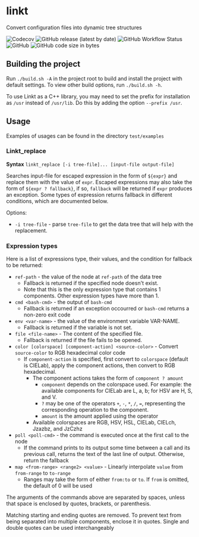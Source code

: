 # linkt
Convert configuration files into dynamic tree structures

![Codecov](https://img.shields.io/codecov/c/gh/quandangv/linkt?style=for-the-badge)
![GitHub release (latest by date)](https://img.shields.io/github/v/release/quandangv/linkt?style=for-the-badge)
![GitHub Workflow Status](https://img.shields.io/github/workflow/status/quandangv/linkt/CI?style=for-the-badge)
![GitHub](https://img.shields.io/github/license/quandangv/linkt?style=for-the-badge)
![GitHub code size in bytes](https://img.shields.io/github/languages/code-size/quandangv/linkt?style=for-the-badge)

## Building the project
Run `./build.sh -A` in the project root to build and install the project with default settings. To view other build options, run `./build.sh -h`.

To use Linkt as a C++ library, you may need to set the prefix for installation as `/usr` instead of `/usr/lib`. Do this by adding the option `--prefix /usr`.

## Usage
Examples of usages can be found in the directory `test/examples`

### Linkt_replace
**Syntax** `linkt_replace [-i tree-file]... [input-file output-file]`

Searches input-file for escaped expression in the form of `${expr}` and replace them with the value of `expr`.
Escaped expressions may also take the form of `${expr ? fallback}`, if so, `fallback` will be returned if `expr` produces an exception. Some types of expression returns fallback in different conditions, which are documented below.

Options:
* `-i tree-file` - parse `tree-file` to get the data tree that will help with the replacement.

### Expression types
Here is a list of expressions type, their values, and the condition for fallback to be returned:
* `ref-path` - the value of the node at `ref-path` of the data tree
  * Fallback is returned if the specified node doesn't exist.
  * Note that this is the only expression type that contains 1 components. Other expression types have more than 1.
* `cmd <bash-cmd>` - the output of `bash-cmd`
  * Fallback is returned if an exception occourred or `bash-cmd` returns a non-zero exit code
* `env <var-name>` - the value of the environment variable VAR-NAME.
  * Fallback is returned if the variable is not set.
* `file <file-name>` - The content of the specified file.
  * Fallback is returned if the file fails to be opened.
* `color [colorspace] [component-action] <source-color>` - Convert `source-color` to RGB hexadecimal color code
  * If `component-action` is specified, first convert to `colorspace` (default is CIELab), apply the component actions, then convert to RGB hexadecimal.
    * The component actions takes the form of `component ? amount`
      * `component` depends on the colorspace used. For example: the available components for CIELab are L, a, b; for HSV are H, S, and V.
      * `?` may be one of the operators `+`, `-`, `*`, `/`, `=`, representing the corresponding operation to the component.
      * `amount` is the amount applied using the operator
    * Available colorspaces are RGB, HSV, HSL, CIELab, CIELch, Jzazbz, and JzCzhz
* `poll <poll-cmd>` - the command is executed once at the first call to the node
  * If the command prints to its output some time between a call and its previous call, returns the text of the last line of output. Otherwise, return the fallback
* `map <from-range> <range2> <value>` - Linearly interpolate `value` from `from-range` to `to-range`
  * Ranges may take the form of either `from:to` or `to`. If `from` is omitted, the default of 0 will be used

The arguments of the commands above are separated by spaces, unless that space is enclosed by quotes, brackets, or parenthesis.

Matching starting and ending quotes are removed. To prevent text from being separated into multiple components, enclose it in quotes. Single and double quotes can be used interchangeably
